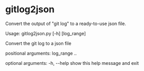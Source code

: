 gitlog2json
===========

Convert the output of "git log" to a ready-to-use json file.

Usage: gitlog2json.py [-h] [log_range]

Convert the git log to a json file

positional arguments:
  log_range   <since>..<until>

optional arguments:
  -h, --help  show this help message and exit

